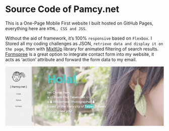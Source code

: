# Source Code of Pamcy.net

This is a One-Page Mobile First website I built hosted on GitHub Pages, everything here are `HTML, CSS and JSS`.  

Without the aid of framework, it’s 100% `responsive` based on `Flexbox`. I Stored all my coding challenges as JSON, `retrieve data and display it on the page`, then with [MixItUp](https://www.kunkalabs.com/mixitup/) library for animated filtering of search results. [Formspree](https://formspree.io/) is a great option to integrate contact form into my website, it acts as ‘action’ attribute and forward the form data to my email.

![Pamcy.net Screenshot](./assets/img/demo-pamcy-net.png)